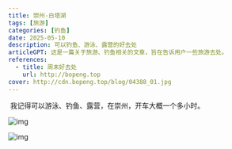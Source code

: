 ```yaml
---
title: 崇州-白塔湖
tags: [旅游]
categories: [钓鱼]
date: 2025-05-10
description: 可以钓鱼、游泳、露营的好去处
articleGPT: 这是一篇关于旅游、钓鱼相关的文章，旨在告诉用户一些旅游去处。
references:
  - title: 周末好去处
    url: http://bopeng.top
cover: http://cdn.bopeng.top/blog/04388_01.jpg
---
```


​	我记得可以游泳、钓鱼、露营，在崇州，开车大概一个多小时。

![img](https://appimg.52ch.net/pic/20250513/1747108000552067889.jpg?x-oss-process=image/resize,w_850)

![img](https://appimg.52ch.net/pic/20250513/1747113558211192_846.jpg?x-oss-process=image/resize,w_850)